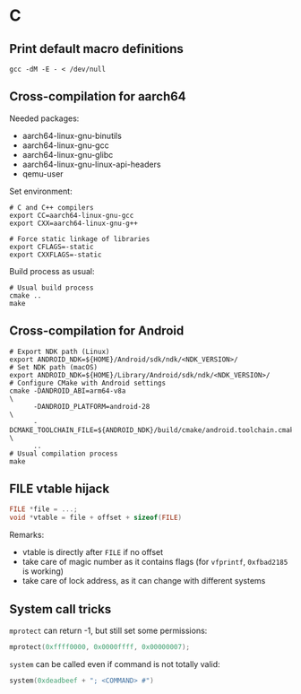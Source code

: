 # C

## Print default macro definitions

```shell
gcc -dM -E - < /dev/null
```

## Cross-compilation for aarch64

Needed packages:
- aarch64-linux-gnu-binutils
- aarch64-linux-gnu-gcc
- aarch64-linux-gnu-glibc
- aarch64-linux-gnu-linux-api-headers
- qemu-user

Set environment:
```shell
# C and C++ compilers
export CC=aarch64-linux-gnu-gcc
export CXX=aarch64-linux-gnu-g++

# Force static linkage of libraries
export CFLAGS=-static
export CXXFLAGS=-static
```

Build process as usual:
```shell
# Usual build process
cmake ..
make
```

## Cross-compilation for Android

```shell
# Export NDK path (Linux)
export ANDROID_NDK=${HOME}/Android/sdk/ndk/<NDK_VERSION>/
# Set NDK path (macOS)
export ANDROID_NDK=${HOME}/Library/Android/sdk/ndk/<NDK_VERSION>/
# Configure CMake with Android settings
cmake -DANDROID_ABI=arm64-v8a                                                   \
      -DANDROID_PLATFORM=android-28                                             \
      -DCMAKE_TOOLCHAIN_FILE=${ANDROID_NDK}/build/cmake/android.toolchain.cmake \
      ..
# Usual compilation process
make
```

## FILE vtable hijack

```c
FILE *file = ...;
void *vtable = file + offset + sizeof(FILE)
```

Remarks:
- vtable is directly after `FILE` if no offset
- take care of magic number as it contains flags (for `vfprintf`,  `0xfbad2185` is working)
- take care of lock address, as it can change with different systems

## System call tricks

`mprotect` can return -1, but still set some permissions:
```c
mprotect(0xffff0000, 0x0000ffff, 0x00000007);
```

`system` can be called even if command is not totally valid:
```c
system(0xdeadbeef + "; <COMMAND> #")
```
